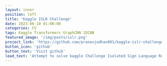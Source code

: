 ```yaml
---
layout: inner
position: left
title: 'Kaggle ISLR Challenge'
date: 2023-06-10 01:00:00
categories: CV
tags: Kaggle Transformers GraphCNN 1DCNN
featured_image: '/img/posts/islr.png'
project_link: 'https://github.com/pranavjadhav001/kaggle-islr-challenge'
button_icon: 'github'
button_text: 'Visit github'
lead_text: 'Attempt to solve kaggle Challenge Isolated Sign Language Recognition'
---
```

